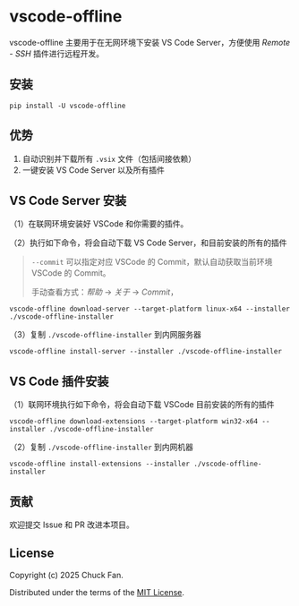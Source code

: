 # vscode-offline

vscode-offline 主要用于在无网环境下安装 VS Code Server，方便使用 *Remote - SSH* 插件进行远程开发。

## 安装

```shell
pip install -U vscode-offline
```

## 优势

1. 自动识别并下载所有 `.vsix` 文件（包括间接依赖）
2. 一键安装 VS Code Server 以及所有插件

## VS Code Server 安装

（1）在联网环境安装好 VSCode 和你需要的插件。

（2）执行如下命令，将会自动下载 VS Code Server，和目前安装的所有的插件

> `--commit` 可以指定对应 VSCode 的 Commit，默认自动获取当前环境 VSCode 的 Commit。
>
> 手动查看方式：*帮助* -> *关于* -> *Commit*，

```shell
vscode-offline download-server --target-platform linux-x64 --installer ./vscode-offline-installer
```

（3）复制 `./vscode-offline-installer` 到内网服务器

```shell
vscode-offline install-server --installer ./vscode-offline-installer
```

## VS Code 插件安装

（1）联网环境执行如下命令，将会自动下载 VSCode 目前安装的所有的插件

```shell
vscode-offline download-extensions --target-platform win32-x64 --installer ./vscode-offline-installer
```

（2）复制 `./vscode-offline-installer` 到内网机器

```shell
vscode-offline install-extensions --installer ./vscode-offline-installer
```

## 贡献

欢迎提交 Issue 和 PR 改进本项目。

## License

Copyright (c) 2025 Chuck Fan.

Distributed under the terms of the  [MIT License](https://github.com/fanck0605/vscode-offline/blob/master/LICENSE).

